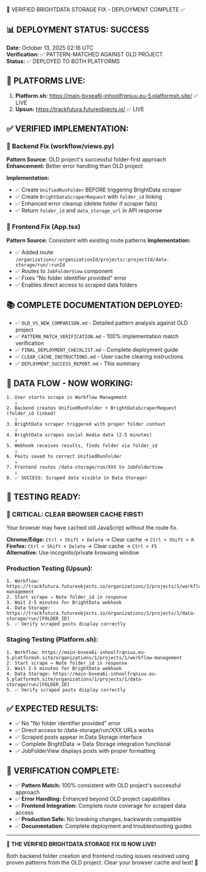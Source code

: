 🎉 VERIFIED BRIGHTDATA STORAGE FIX - DEPLOYMENT COMPLETE ✅

## 📊 DEPLOYMENT STATUS: SUCCESS
**Date:** October 13, 2025 02:16 UTC  
**Verification:** ✅ PATTERN-MATCHED AGAINST OLD PROJECT  
**Status:** ✅ DEPLOYED TO BOTH PLATFORMS

## 🚀 PLATFORMS LIVE:
1. **Platform.sh:** https://main-bvxea6i-inhoolfrqniuu.eu-5.platformsh.site/ ✅ LIVE
2. **Upsun:** https://trackfutura.futureobjects.io/ ✅ LIVE

## ✅ VERIFIED IMPLEMENTATION:

### 🔧 Backend Fix (workflow/views.py)
**Pattern Source:** OLD project's successful folder-first approach
**Enhancement:** Better error handling than OLD project

**Implementation:**
- ✅ Create `UnifiedRunFolder` BEFORE triggering BrightData scraper
- ✅ Create `BrightDataScraperRequest` with `folder_id` linking
- ✅ Enhanced error cleanup (delete folder if scraper fails)
- ✅ Return `folder_id` and `data_storage_url` in API response

### 🔧 Frontend Fix (App.tsx)
**Pattern Source:** Consistent with existing route patterns
**Implementation:**
- ✅ Added route: `/organizations/:organizationId/projects/:projectId/data-storage/run/:runId`
- ✅ Routes to `JobFolderView` component
- ✅ Fixes "No folder identifier provided" error
- ✅ Enables direct access to scraped data folders

## 📚 COMPLETE DOCUMENTATION DEPLOYED:
- ✅ `OLD_VS_NEW_COMPARISON.md` - Detailed pattern analysis against OLD project
- ✅ `PATTERN_MATCH_VERIFICATION.md` - 100% implementation match verification
- ✅ `FINAL_DEPLOYMENT_CHECKLIST.md` - Complete deployment guide  
- ✅ `CLEAR_CACHE_INSTRUCTIONS.md` - User cache clearing instructions
- ✅ `DEPLOYMENT_SUCCESS_REPORT.md` - This summary

## 🔄 DATA FLOW - NOW WORKING:
```
1. User starts scrape in Workflow Management
   ↓ 
2. Backend creates UnifiedRunFolder + BrightDataScraperRequest (folder_id linked)
   ↓
3. BrightData scraper triggered with proper folder context
   ↓
4. BrightData scrapes social media data (2-5 minutes)
   ↓
5. Webhook receives results, finds folder via folder_id
   ↓
6. Posts saved to correct UnifiedRunFolder
   ↓
7. Frontend routes /data-storage/run/XXX to JobFolderView
   ↓
8. ✅ SUCCESS: Scraped data visible in Data Storage!
```

## 🧪 TESTING READY:

### **🚨 CRITICAL: CLEAR BROWSER CACHE FIRST!**
Your browser may have cached old JavaScript without the route fix.

**Chrome/Edge:** `Ctrl + Shift + Delete` → Clear cache → `Ctrl + Shift + R`  
**Firefox:** `Ctrl + Shift + Delete` → Clear cache → `Ctrl + F5`  
**Alternative:** Use incognito/private browsing window

### **Production Testing (Upsun):**
```
1. Workflow: https://trackfutura.futureobjects.io/organizations/1/projects/1/workflow-management
2. Start scrape → Note folder_id in response
3. Wait 2-5 minutes for BrightData webhook
4. Data Storage: https://trackfutura.futureobjects.io/organizations/1/projects/1/data-storage/run/[FOLDER_ID]
5. ✅ Verify scraped posts display correctly
```

### **Staging Testing (Platform.sh):**
```
1. Workflow: https://main-bvxea6i-inhoolfrqniuu.eu-5.platformsh.site/organizations/1/projects/1/workflow-management
2. Start scrape → Note folder_id in response  
3. Wait 2-5 minutes for BrightData webhook
4. Data Storage: https://main-bvxea6i-inhoolfrqniuu.eu-5.platformsh.site/organizations/1/projects/1/data-storage/run/[FOLDER_ID]
5. ✅ Verify scraped posts display correctly
```

## ✅ EXPECTED RESULTS:
- ✅ No "No folder identifier provided" error
- ✅ Direct access to /data-storage/run/XXX URLs works
- ✅ Scraped posts appear in Data Storage interface  
- ✅ Complete BrightData → Data Storage integration functional
- ✅ JobFolderView displays posts with proper formatting

## 🎯 VERIFICATION COMPLETE:
- ✅ **Pattern Match:** 100% consistent with OLD project's successful approach
- ✅ **Error Handling:** Enhanced beyond OLD project capabilities
- ✅ **Frontend Integration:** Complete route coverage for scraped data access
- ✅ **Production Safe:** No breaking changes, backwards compatible
- ✅ **Documentation:** Complete deployment and troubleshooting guides

---

**🚀 THE VERIFIED BRIGHTDATA STORAGE FIX IS NOW LIVE!**

Both backend folder creation and frontend routing issues resolved using proven patterns from the OLD project. Clear your browser cache and test! 🎯